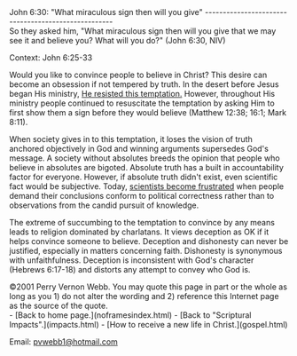  <head> <title>(PVW) John 6:30: "What miraculous sign then will you give"</title> <meta content="IE=9" http-equiv="X-UA-Compatible"></meta> <link href="css/page_style.css" rel="stylesheet" type="text/css"></link> </head><body><div class="page_style">John 6:30: "What miraculous sign then will you give"
----------------------------------------------------

<div class="p">So they asked him, "What miraculous sign then will you give that we may see it and believe you? What will you do?" (John 6:30, NIV)

 Context: John 6:25-33</div>Would you like to convince people to believe in Christ? This desire can become an obsession if not tempered by truth. In the desert before Jesus began His ministry, [He resisted this temptation.](temptation.html) However, throughout His ministry people continued to resuscitate the temptation by asking Him to first show them a sign before they would believe (Matthew 12:38; 16:1; Mark 8:11).

When society gives in to this temptation, it loses the vision of truth anchored objectively in God and winning arguments supersedes God's message. A society without absolutes breeds the opinion that people who believe in absolutes are bigoted. Absolute truth has a built in accountability factor for everyone. However, if absolute truth didn't exist, even scientific fact would be subjective. Today, [scientists become frustrated](http://web.archive.org/web/20020605052405/http://www.sciam.com/1998/0398issue/0398profile.html) when people demand their conclusions conform to political correctness rather than to observations from the candid pursuit of knowledge.

The extreme of succumbing to the temptation to convince by any means leads to religion dominated by charlatans. It views deception as OK if it helps convince someone to believe. Deception and dishonesty can never be justified, especially in matters concerning faith. Dishonesty is synonymous with unfaithfulness. Deception is inconsistent with God's character (Hebrews 6:17-18) and distorts any attempt to convey who God is.

<div class="copy">©2001 Perry Vernon Webb. You may quote this page in part or the whole as long as you
 1) do not alter the wording and
 2) reference this Internet page as the source of the quote.</div>  </div>- [Back to home page.](noframesindex.html)
- [Back to "Scriptural Impacts".](impacts.html)
- [How to receive a new life in Christ.](gospel.html)

Email: [pvwebb1@hotmail.com](mailto:pvwebb1@hotmail.com)

